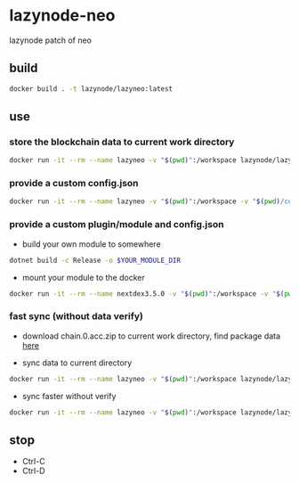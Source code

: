 # lazynode-neo

lazynode patch of neo

## build

```sh
docker build . -t lazynode/lazyneo:latest
```

## use

### store the blockchain data to current work directory

```sh
docker run -it --rm --name lazyneo -v "$(pwd)":/workspace lazynode/lazyneo:latest
```

### provide a custom config.json

```sh
docker run -it --rm --name lazyneo -v "$(pwd)":/workspace -v "$(pwd)/config.json":/neo/config.json lazynode/lazyneo:latest
```

### provide a custom plugin/module and config.json

* build your own module to somewhere

```sh
dotnet build -c Release -o $YOUR_MODULE_DIR
```

* mount your module to the docker

```sh
docker run -it --rm --name nextdex3.5.0 -v "$(pwd)":/workspace -v "$(pwd)/config.json":/neo/config.json -v $YOUR_MODULE_DIR:/neo/Plugins/$YOUR_MODULE_DIR lazynode/lazyneo:v3.5.0
```

### fast sync (without data verify)

* download chain.0.acc.zip to current work directory, find package data [here](https://sync.ngd.network/)

* sync data to current directory

```sh
docker run -it --rm --name lazyneo -v "$(pwd)":/workspace lazynode/lazyneo:latest
```

* sync faster without verify

```sh
docker run -it --rm --name lazyneo -v "$(pwd)":/workspace lazynode/lazyneo:latest /neo/neo-cli --noverify
```

## stop

* Ctrl-C
* Ctrl-D
